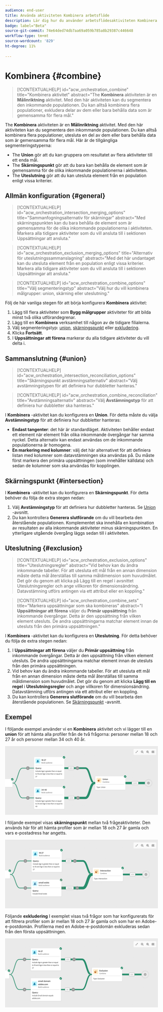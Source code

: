 ```yaml
---
audience: end-user
title: Använda aktiviteten Kombinera arbetsflöde
description: Lär dig hur du använder arbetsflödesaktiviteten Kombinera
badge: label="Beta"
source-git-commit: 74e64ded74db7aa69a059b785a8b29387c446648
workflow-type: tm+mt
source-wordcount: '829'
ht-degree: 11%

---
```



# Kombinera {#combine}

>[!CONTEXTUALHELP]
>id="acw_orchestration_combine"
>title="Kombinera aktivitet"
>abstract="The **Kombinera** aktiviteten är en **Målinriktning** aktivitet. Med den här aktiviteten kan du segmentera den inkommande populationen. Du kan alltså kombinera flera populationer, exkludera delar av dem eller bara behålla data som är gemensamma för flera mål."


The **Kombinera** aktiviteten är en **Målinriktning** aktivitet. Med den här aktiviteten kan du segmentera den inkommande populationen. Du kan alltså kombinera flera populationer, utesluta en del av dem eller bara behålla data som är gemensamma för flera mål. Här är de tillgängliga segmenteringstyperna:

<!--
The **Combine** activity can be placed after any other activity, but not at the beginning of the workflow. Any activity can be placed after the **Combine**.
-->

* The **Union** gör att du kan gruppera om resultatet av flera aktiviteter till ett enda mål.
* The **Skärningspunkt** gör att du bara kan behålla de element som är gemensamma för de olika inkommande populationerna i aktiviteten.
* The **Uteslutning** gör att du kan utesluta element från en population enligt vissa kriterier.

## Allmän konfiguration {#general}

>[!CONTEXTUALHELP]
>id="acw_orchestration_intersection_merging_options"
>title="Sammanfogningsalternativ för skärningar"
>abstract="Med skärningspunkten kan du bara behålla de element som är gemensamma för de olika inkommande populationerna i aktiviteten. Markera alla tidigare aktiviteter som du vill ansluta till i sektionen Uppsättningar att ansluta."

>[!CONTEXTUALHELP]
>id="acw_orchestration_exclusion_merging_options"
>title="Alternativ för uteslutningssammanslagning"
>abstract="Med det här undantaget kan du utesluta element från en population enligt vissa kriterier. Markera alla tidigare aktiviteter som du vill ansluta till i sektionen Uppsättningar att ansluta."

>[!CONTEXTUALHELP]
>id="acw_orchestration_combine_options"
>title="Välj segmenteringstyp"
>abstract="Välj hur du vill kombinera målgrupper: union, skärning eller uteslutning."

Följ de här vanliga stegen för att börja konfigurera **Kombinera** aktivitet:

1. Lägg till flera aktiviteter som **Bygg målgrupper** aktiviteter för att bilda minst två olika utförandegrenar.
1. Lägg till en **Kombinera** verksamhet till någon av de tidigare filialerna.
1. Välj segmenteringstyp: [union](#union), [skärningspunkt](#intersection) eller [exkludering](#exclusion).
1. Klicka **Fortsätt**.
1. I **Uppsättningar att förena** markerar du alla tidigare aktiviteter du vill delta i.

## Sammanslutning {#union}

>[!CONTEXTUALHELP]
>id="acw_orchestration_intersection_reconciliation_options"
>title="Skärningspunkt avstämningsalternativ"
>abstract="Välj avstämningstypen för att definiera hur dubbletter hanteras."

>[!CONTEXTUALHELP]
>id="acw_orchestration_combine_reconciliation"
>title="Avstämningsalternativ"
>abstract="Välj **Avstämningstyp** för att definiera hur dubbletter ska hanteras."

I **Kombinera** -aktivitet kan du konfigurera en **Union**. För detta måste du välja **Avstämningstyp** för att definiera hur dubbletter hanteras:

* **Endast tangenter**: det här är standardläget. Aktiviteten behåller endast ett element när element från olika inkommande övergångar har samma nyckel.  Detta alternativ kan endast användas om de inkommande populationerna är homogena.
* **En markering med kolumner**: välj det här alternativet för att definiera listan med kolumner som datavstämningen ska användas på. Du måste först markera den primära uppsättningen (som innehåller källdata) och sedan de kolumner som ska användas för kopplingen.

## Skärningspunkt {#intersection}

I **Kombinera** -aktivitet kan du konfigurera en **Skärningspunkt**. För detta behöver du följa de extra stegen nedan:

1. Välj **Avstämningstyp** för att definiera hur dubbletter hanteras. Se [Union](#union) -avsnitt.
1. Du kan kontrollera **Generera slutförande** om du vill bearbeta den återstående populationen. Komplementet ska innehålla en kombination av resultaten av alla inkommande aktiviteter minus skärningspunkten. En ytterligare utgående övergång läggs sedan till i aktiviteten.

## Uteslutning {#exclusion}

>[!CONTEXTUALHELP]
>id="acw_orchestration_exclusion_options"
>title="Uteslutningsregler"
>abstract="Vid behov kan du ändra inkommande tabeller. För att utesluta ett mål från en annan dimension måste detta mål återställas till samma måldimension som huvudmålet. Det gör du genom att klicka på Lägg till en regel i avsnittet Uteslutningsregler och ange villkoren för dimensionsändring. Datavstämning utförs antingen via ett attribut eller en koppling."

>[!CONTEXTUALHELP]
>id="acw_orchestration_combine_sets"
>title="Markera uppsättningar som ska kombineras"
>abstract="I **Uppsättningar att förena** väljer du **Primär uppsättning** från inkommande övergångar. Detta är den uppsättning från vilken element utesluts. De andra uppsättningarna matchar element innan de utesluts från den primära uppsättningen."


I **Kombinera** -aktivitet kan du konfigurera en **Uteslutning**. För detta behöver du följa de extra stegen nedan:

1. I **Uppsättningar att förena** väljer du **Primär uppsättning** från inkommande övergångar. Detta är den uppsättning från vilken element utesluts. De andra uppsättningarna matchar element innan de utesluts från den primära uppsättningen.
1. Vid behov kan du ändra inkommande tabeller. För att utesluta ett mål från en annan dimension måste detta mål återställas till samma måldimension som huvudmålet. Det gör du genom att klicka **Lägg till en regel** i **Uteslutningsregler** och ange villkoren för dimensionsändring. Datavstämning utförs antingen via ett attribut eller en koppling.
1. Du kan kontrollera **Generera slutförande** om du vill bearbeta den återstående populationen. Se [Skärningspunkt](#intersection) -avsnitt.

## Exempel

I följande exempel använder vi en **Kombinera** aktivitet och vi lägger till en **union** för att hämta alla profiler från de två frågorna: personer mellan 18 och 27 år och personer mellan 34 och 40 år.

![](../assets/workflow-union-example.png)

I följande exempel visas **skärningspunkt** mellan två frågeaktiviteter. Den används här för att hämta profiler som är mellan 18 och 27 år gamla och vars e-postadress har angetts.

![](../assets/workflow-intersection-example.png)

Följande **exkludering** I exemplet visas två frågor som har konfigurerats för att filtrera profiler som är mellan 18 och 27 år gamla och som har en Adobe-e-postdomän. Profilerna med en Adobe-e-postdomän exkluderas sedan från den första uppsättningen.

![](../assets/workflow-exclusion-example.png)


